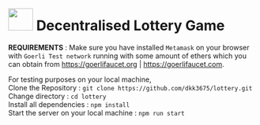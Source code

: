 # <img src="https://cdn-icons-png.flaticon.com/512/469/469635.png" width="50px" height="45px" /> Decentralised Lottery Game

<b>REQUIREMENTS</b> : Make sure you have installed `Metamask` on your browser with `Goerli Test network` running with some amount of ethers which you can obtain from https://goerlifaucet.org | https://goerlifaucet.com.

For testing purposes on your local machine,<br />
Clone the Repository : `git clone https://github.com/dkk3675/lottery.git` <br />
Change directory : `cd lottery` <br />
Install all dependencies : `npm install` <br />
Start the server on your local machine : `npm run start` <br />
